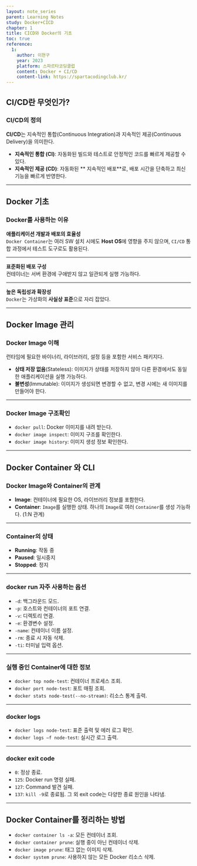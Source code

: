 ```yaml
---
layout: note_series
parent: Learning Notes
study: Docker+CICD
chapter: 1
title: CICD와 Docker의 기초
toc: true
reference:
  1: 
    author: 이현구
    year: 2023
    platform: 스파르타코딩클럽
    content: Docker + CI/CD
    content-link: https://spartacodingclub.kr/
---
```


## CI/CD란 무엇인가?
### CI/CD의 정의
**CI/CD**는 지속적인 통합(Continuous Integration)과 지속적인 제공(Continuous Delivery)을 의미한다.

- **지속적인 통합 (CI)**: 자동화된 빌드와 테스트로 안정적인 코드를 빠르게 제공할 수 있다.
- **지속적인 제공 (CD)**: 자동화된 ** 지속적인 배포**로, 배포 시간을 단축하고 최신 기능을 빠르게 반영한다.

---

## Docker 기초
### Docker를 사용하는 이유
**애플리케이션 개발과 배포의 효율성**  
`Docker Container`는 여러 SW 설치 시에도 **Host OS**에 영향을 주지 않으며, `CI/CD` 통합 과정에서 테스트 도구로도 활용된다.

---

**표준화된 배포 구성**  
컨테이너는 서버 환경에 구애받지 않고 일관되게 실행 가능하다.

---

**높은 독립성과 확장성**  
`Docker`는 가상화의 **사실상 표준**으로 자리 잡았다.

---

## Docker Image 관리
### Docker Image 이해
런타임에 필요한 바이너리, 라이브러리, 설정 등을 포함한 서비스 패키지다.
- **상태 저장 없음**(Stateless): 이미지가 상태를 저장하지 않아 다른 환경에서도 동일한 애플리케이션을 실행 가능하다.
- **불변성**(Immutable): 이미지가 생성되면 변경할 수 없고, 변경 시에는 새 이미지를 만들어야 한다.

---

### Docker Image 구조확인
- `docker pull`: Docker 이미지를 내려 받는다.
- `docker image inspect`: 이미지 구조를 확인한다.
- `docker image history`: 이미지 생성 정보 확인한다.

---

## Docker Container 와 CLI
### Docker Image와 Container의 관계
- **Image**: 컨테이너에 필요한 OS, 라이브러리 정보를 포함한다.
- **Container**: `Image`를 실행한 상태. 하나의 `Image`로 여러 `Container`를 생성 가능하다. (1:N 관계)

---

### Container의 상태
- **Running**: 작동 중
- **Paused**: 일시중지
- **Stopped**: 정지

---

### docker run 자주 사용하는 옵션
- `-d`: 백그라운드 모드.
- `-p`: 호스트와 컨테이너의 포트 연결.
- `-v`: 디렉토리 연결.
- `-e`: 환경변수 설정.
- `-name`: 컨테이너 이름 설정.
- `-rm`: 종료 시 자동 삭제.
- `-ti`: 터미널 입력 옵션.

---

### 실행 중인 Container에 대한 정보
- `docker top node-test`: 컨테이너 프로세스 조회.
- `docker port node-test`: 포트 매핑 조회.
- `docker stats node-test(--no-stream)`: 리소스 통계 출력.

---

### docker logs
- `docker logs node-test`: 표준 출력 및 에러 로그 확인.
- `docker logs –f node-test`: 실시간 로그 출력.

---

### docker exit code
- `0`: 정상 종료.
- `125`: Docker run 명령 실패.
- `127`: Command 발견 실패.
- `137`: `kill -9`로 종료됨.
그 외 exit code는 다양한 종료 원인을 나타냄.

---

## Docker Container를 정리하는 방법
- `docker container ls -a`: 모든 컨테이너 조회.
- `docker container prune`: 실행 중이 아닌 컨테이너 삭제.
- `docker image prune`: 태그 없는 이미지 삭제.
- `docker system prune`: 사용하지 않는 모든 Docker 리소스 삭제.

